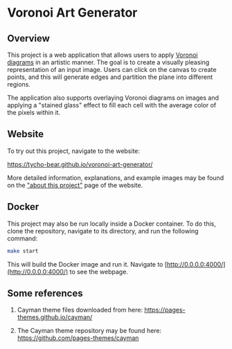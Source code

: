 # Voronoi Art Generator


## Overview

This project is a web application that allows users to apply [Voronoi diagrams](https://en.wikipedia.org/wiki/Voronoi_diagram)
in an artistic manner. The goal is to create a visually pleasing representation of an input image. Users can click on the canvas to create points, and this will generate edges and partition the plane into different regions.

The application also supports overlaying Voronoi diagrams on images and applying a "stained glass" effect to fill each cell with the average color of the pixels within it.

## Website

To try out this project, navigate to the website:

https://tycho-bear.github.io/voronoi-art-generator/

More detailed information, explanations, and example images may be found on the ["about this project"](https://tycho-bear.github.io/voronoi-art-generator/about) page of the website.

## Docker

This project may also be run locally inside a Docker container. To do this, clone the repository, navigate to its directory, and run the following command:

```bash
make start
```

This will build the Docker image and run it. Navigate to [http://0.0.0.0:4000/](http://0.0.0.0:4000/) to see the webpage.

## Some references

1. Cayman theme files downloaded from here: https://pages-themes.github.io/cayman/ 

2. The Cayman theme repository may be found here: https://github.com/pages-themes/cayman
